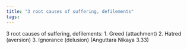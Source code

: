 ```yaml
---
title: "3 root causes of suffering, defilements"
tags: 
---
```

3 root causes of suffering, defilements: 1. Greed (attachment) 2. Hatred (aversion) 3. Ignorance (delusion) (Anguttara Nikaya 3.33)
